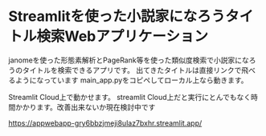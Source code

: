 # Streamlitを使った小説家になろうタイトル検索Webアプリケーション
janomeを使った形態素解析とPageRank等を使った類似度検索で小説家になろうのタイトルを検索できるアプリです。
出てきたタイトルは直接リンクで飛べるようになっています
main_app.pyをコピペしてローカル上なら動きます。

Streamlit Cloud上で動かせます。
streamlit Cloud上だと実行にとんでもなく時間かかります。改善出来ないか現在検討中です

https://appwebapp-gry6bbzjmeji8ulaz7bxhr.streamlit.app/
